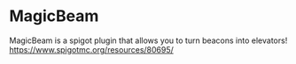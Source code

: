 # MagicBeam
MagicBeam is a spigot plugin that allows you to turn beacons into elevators!
https://www.spigotmc.org/resources/80695/
